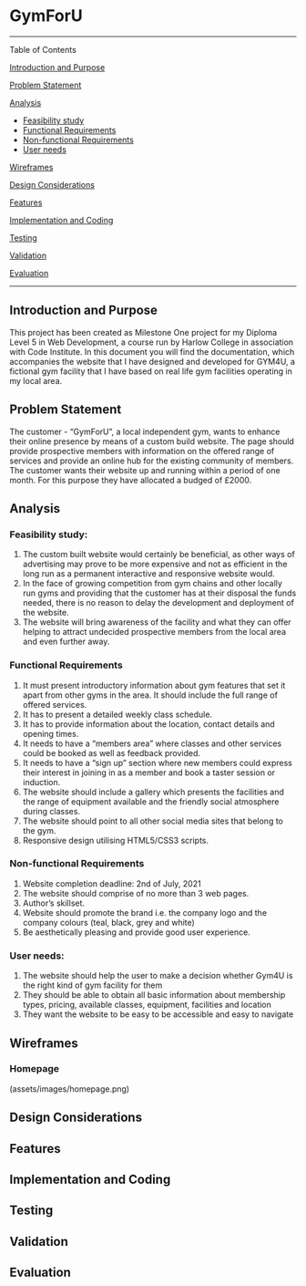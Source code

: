 # GymForU

---

Table of Contents

[Introduction and Purpose](#introduction-and-purpose)

[Problem Statement](#problem-statement)

[Analysis](#analysis)
  * [Feasibility study](#feasibility-study)
  * [Functional Requirements](#functional-requirements)
  * [Non-functional Requirements](#non-functional-requirements)
  * [User needs](#user-needs)

[Wireframes](#wireframes)

[Design Considerations](#design-considerations)

[Features](#features)

[Implementation and Coding](#implementation-and-coding)

[Testing](#testing)

[Validation](#validation)
  
[Evaluation](#evaluation)

---

## Introduction and Purpose

This project has been created as Milestone One project for my Diploma Level 5 in Web Development, a course run by Harlow College in association with Code Institute. 
In this document you will find the documentation, which accompanies the website that I have designed and developed for GYM4U, a fictional gym facility that I have based on real life gym facilities operating in my local area.

## Problem Statement

The customer - “GymForU”, a local independent gym, wants to enhance their online presence by means of a custom build website. The page should provide prospective members with information on the offered range of services and provide an online hub for the existing community of members. The customer wants their website up and running within a period of one month. For this purpose they have allocated a budged of £2000.

## Analysis

### Feasibility study:
1.	The custom built website would certainly be beneficial, as other ways of advertising may prove to be more expensive and not as efficient in the long run as a permanent interactive and responsive website would.
2.	In the face of growing competition from gym chains and other locally run gyms and providing that the customer has at their disposal the funds needed, there is no reason to delay the development and deployment of the website.
3.	The website will bring awareness of the facility and what they can offer helping to attract undecided prospective members from the local area and even further away.
 
### Functional Requirements
1.	It must present introductory information about gym features that set it apart from other gyms in the area. It should include the full range of offered services.
2.	It has to present a detailed weekly class schedule.
3.	It has to provide information about the location, contact details and opening times.
4.	It needs to have a “members area” where classes and other services could be booked as well as feedback provided.
5.	It needs to have a “sign up” section where new members could express their interest in joining in as a member and book a taster session or induction.
6.	The website should include a gallery which presents the facilities and the range of equipment available and the friendly social atmosphere during classes.
7.	The website should point to all other social media sites that belong to the gym.
8.	Responsive design utilising HTML5/CSS3 scripts.

### Non-functional Requirements
1.	Website completion deadline: 2nd of July, 2021
2.	The website should comprise of no more than 3 web pages.
3.	Author’s skillset.
4.	Website should promote the brand i.e. the company logo and the company colours (teal, black, grey and white)
5.	Be aesthetically pleasing and provide good user experience.

### User needs:
1.	The website should help the user to make a decision whether Gym4U is the right kind of gym facility for them
2.	They should be able to obtain all basic information about membership types, pricing, available classes, equipment, facilities and location
3.	They want the website to be easy to be accessible and easy to navigate 

## Wireframes

### Homepage
(assets/images/homepage.png)

## Design Considerations

## Features

## Implementation and Coding

## Testing

## Validation
  
## Evaluation


